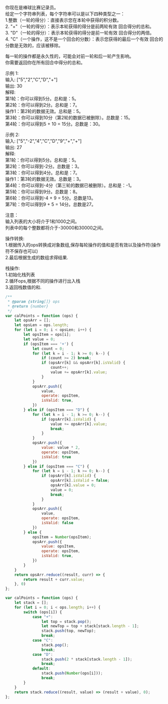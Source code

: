 你现在是棒球比赛记录员。  
给定一个字符串列表，每个字符串可以是以下四种类型之一：  
    1.整数（一轮的得分）：直接表示您在本轮中获得的积分数。  
    2. "+"（一轮的得分）：表示本轮获得的得分是前两轮有效 回合得分的总和。  
    3. "D"（一轮的得分）：表示本轮获得的得分是前一轮有效 回合得分的两倍。  
    4. "C"（一个操作，这不是一个回合的分数）：表示您获得的最后一个有效 回合的分数是无效的，应该被移除。  

每一轮的操作都是永久性的，可能会对前一轮和后一轮产生影响。  
你需要返回你在所有回合中得分的总和。  

示例 1:  
    输入: ["5","2","C","D","+"]  
    输出: 30  
    解释:   
    第1轮：你可以得到5分。总和是：5。  
    第2轮：你可以得到2分。总和是：7。  
    操作1：第2轮的数据无效。总和是：5。  
    第3轮：你可以得到10分（第2轮的数据已被删除）。总数是：15。  
    第4轮：你可以得到5 + 10 = 15分。总数是：30。  

示例 2:  
    输入: ["5","-2","4","C","D","9","+","+"]  
    输出: 27  
    解释:   
    第1轮：你可以得到5分。总和是：5。  
    第2轮：你可以得到-2分。总数是：3。  
    第3轮：你可以得到4分。总和是：7。  
    操作1：第3轮的数据无效。总数是：3。  
    第4轮：你可以得到-4分（第三轮的数据已被删除）。总和是：-1。  
    第5轮：你可以得到9分。总数是：8。  
    第6轮：你可以得到-4 + 9 = 5分。总数是13。  
    第7轮：你可以得到9 + 5 = 14分。总数是27。  

注意：  
    输入列表的大小将介于1和1000之间。  
    列表中的每个整数都将介于-30000和30000之间。  


操作转换:  
    1.根据传入的ops转换成对象数组,保存每轮操作的值和是否有效以及操作符(操作符不保存也可以)  
    2.最后根据生成的数组求得结果.  

栈操作:  
    1.初始化栈列表  
    2.循环ops,根据不同的操作进行出入栈  
    3.返回栈数值的和.  


```js
/**
 * @param {string[]} ops
 * @return {number}
 */
var calPoints = function (ops) {
    let opsArr = [];
    let opsLen = ops.length;
    for (let i = 0; i < opsLen; i++) {
        let opsItem = ops[i];
        let value = 0;
        if (opsItem === '+') {
            let count = 0;
            for (let k = i - 1; k >= 0; k--) {
                if (count >= 2) break;
                if (opsArr[k] && opsArr[k].isValid) {
                    count++;
                    value += opsArr[k].value;
                }
            }
            opsArr.push({
                value,
                operate: opsItem,
                isValid: true,
            })
        } else if (opsItem === "D") {
            for (let k = i - 1; k >= 0; k--) {
                if (opsArr[k].isValid) {
                    value += opsArr[k].value;
                    break;
                }
            }
            opsArr.push({
                value: value * 2,
                operate: opsItem,
                isValid: true
            })
        } else if (opsItem === "C") {
            for (let k = i - 1; k >= 0; k--) {
                if (opsArr[k].isValid) {
                    opsArr[k].isValid = false;
                    opsArr[k].value = 0;
                    value = 0;
                    break;
                }
            }
            opsArr.push({
                value,
                operate: opsItem,
                isValid: false
            })
        } else {
            opsItem = Number(opsItem);
            opsArr.push({
                value: opsItem,
                operate: opsItem,
                isValid: true,
            })
        }
    }
    return opsArr.reduce((result, curr) => {
        return result + curr.value;
    }, 0)
};
```

```js
var calPoints = function (ops) {
    let stack = [];
    for (let i = 0; i < ops.length; i++) {
        switch (ops[i]) {
            case "+":
                let top = stack.pop();
                let newTop = top + stack[stack.length - 1];
                stack.push(top, newTop);
                break;
            case "C":
                stack.pop();
                break;
            case "D":
                stack.push(2 * stack[stack.length - 1]);
                break;
            default:
                stack.push(Number(ops[i]));
                break;
        }
    }
    return stack.reduce((result, value) => (result + value), 0);
};
```